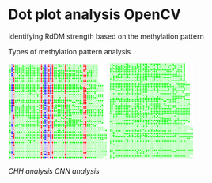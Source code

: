 # Dot plot analysis OpenCV
Identifying RdDM strength based on the methylation pattern 

Types of methylation pattern analysis
<p float="left">
  <img src="Samples/Picture1.png" width="200"/>
  <img src="Samples/Picture3.png" width="170" /> 
</p>
<p>
    <em>CHH analysis                    CNN analysis</em>
</p>

